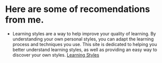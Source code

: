 # Here are some of recomendations from me.

*  Learning styles are a way to help improve your quality of learning. By understanding your own personal styles, you can adapt the learning process and techniques you use. This site is dedicated to helping you better understand learning styles, as well as providing an easy way to discover your own styles. [Learning Styles](https://www.learning-styles-online.com)